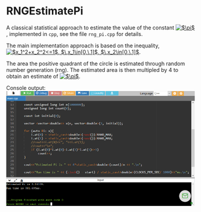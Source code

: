 # RNGEstimatePi

A classical statistical approach to estimate the value of the constant <a href="https://www.codecogs.com/eqnedit.php?latex=$\pi$" target="_blank"><img src="https://latex.codecogs.com/gif.latex?$\pi$" title="$\pi$" /></a>, implemented in `cpp`, see the file `rng_pi.cpp` for details.

The main implementation approach is based on the inequality,
<a href="https://www.codecogs.com/eqnedit.php?latex=$x_1^2&plus;x_2^2<=1$,&space;$\,x_1\in[0,\,1]$,&space;$\,x_2\in[0,\,1]$" target="_blank"><img src="https://latex.codecogs.com/gif.latex?$x_1^2&plus;x_2^2<=1$,&space;$\,x_1\in[0,\,1]$,&space;$\,x_2\in[0,\,1]$" title="$x_1^2+x_2^2<=1$, $\,x_1\in[0,\,1]$, $\,x_2\in[0,\,1]$" /></a>.

The area the positive quadrant of the circle is estimated through random number generation (rng). The estimated area is then multipled by 4 to obtain an estimate of <a href="https://www.codecogs.com/eqnedit.php?latex=$\pi$" target="_blank"><img src="https://latex.codecogs.com/gif.latex?$\pi$" title="$\pi$" /></a>.

Console output:
![Console](https://github.com/QuantStats/RNGEstimatePi/blob/master/rng_pi_estimate.PNG)
